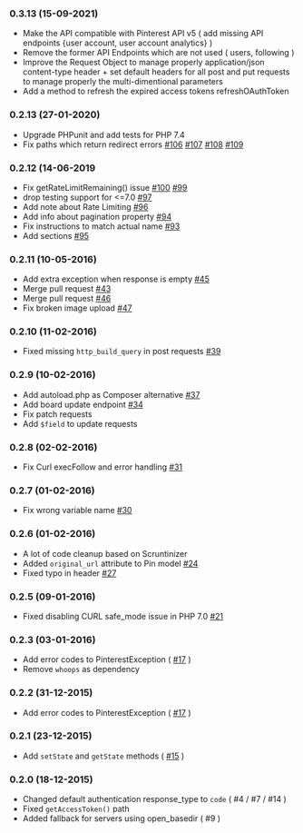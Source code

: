 ### 0.3.13 (15-09-2021)
- Make the API compatible with Pinterest API v5 ( add missing API endpoints {user account, user account analytics} )
- Remove the former API Endpoints which are not used ( users, following )
- Improve the Request Object to manage properly application/json content-type header + set default headers for all post and put requests to manage properly the multi-dimentional parameters
- Add a method to refresh the expired access tokens refreshOAuthToken 

### 0.2.13 (27-01-2020)
- Upgrade PHPunit and add tests for PHP 7.4
- Fix paths which return redirect errors [#106](https://github.com/siapepfrance/pinterest-php-client/pull/106) [#107](https://github.com/siapepfrance/pinterest-php-client/pull/107) [#108](https://github.com/siapepfrance/pinterest-php-client/pull/108) [#109](https://github.com/siapepfrance/pinterest-php-client/pull/109)

### 0.2.12 (14-06-2019
- Fix getRateLimitRemaining() issue [#100](https://github.com/siapepfrance/pinterest-php-client/issues/100) [#99](https://github.com/siapepfrance/pinterest-php-client/issues/99)
- drop testing support for <=7.0 [#97](https://github.com/siapepfrance/pinterest-php-client/issues/97)
- Add note about Rate Limiting [#96](https://github.com/siapepfrance/pinterest-php-client/issues/96)
- Add info about pagination property [#94](https://github.com/siapepfrance/pinterest-php-client/issues/94)
- Fix instructions to match actual name [#93](https://github.com/siapepfrance/pinterest-php-client/issues/93)
- Add sections [#95](https://github.com/siapepfrance/pinterest-php-client/issues/95)

### 0.2.11 (10-05-2016)

- Add extra exception when response is empty [#45](https://github.com/siapepfrance/pinterest-php-client/issues/45)
- Merge pull request [#43](https://github.com/siapepfrance/pinterest-php-client/pull/43)
- Merge pull request [#46](https://github.com/siapepfrance/pinterest-php-client/pull/46)
- Fix broken image upload [#47](https://github.com/siapepfrance/pinterest-php-client/issues/47)

### 0.2.10 (11-02-2016)

- Fixed missing `http_build_query` in post requests [#39](https://github.com/siapepfrance/pinterest-php-client/issues/39)

### 0.2.9 (10-02-2016)

- Add autoload.php as Composer alternative [#37](https://github.com/siapepfrance/pinterest-php-client/issues/37)
- Add board update endpoint [#34](https://github.com/siapepfrance/pinterest-php-client/issues/34)
- Fix patch requests
- Add `$field` to update requests

### 0.2.8 (02-02-2016)

- Fix Curl execFollow and error handling [#31](https://github.com/siapepfrance/pinterest-php-client/issues/31)

### 0.2.7 (01-02-2016)

- Fix wrong variable name
[#30](https://github.com/siapepfrance/pinterest-php-client/issues/30)

### 0.2.6 (01-02-2016)

- A lot of code cleanup based on Scruntinizer
- Added `original_url` attribute to Pin model [#24](https://github.com/siapepfrance/pinterest-php-client/pull/24)
- Fixed typo in header [#27](https://github.com/siapepfrance/pinterest-php-client/pull/27)

### 0.2.5 (09-01-2016)

- Fixed disabling CURL safe_mode issue in PHP 7.0 [#21](https://github.com/siapepfrance/pinterest-php-client/issues/21)

### 0.2.3 (03-01-2016)

- Add error codes to PinterestException ( [#17](https://github.com/siapepfrance/pinterest-php-client/issues/17) )
- Remove `whoops` as dependency

### 0.2.2 (31-12-2015)

- Add error codes to PinterestException ( [#17](https://github.com/siapepfrance/pinterest-php-client/issues/17) )

### 0.2.1 (23-12-2015)

- Add `setState` and `getState` methods ( [#15](https://github.com/siapepfrance/pinterest-php-client/issues/15) )

### 0.2.0 (18-12-2015)

- Changed default authentication response_type to `code` ( #4 / #7 / #14 )
- Fixed `getAccessToken()` path
- Added fallback for servers using open_basedir ( #9 )
